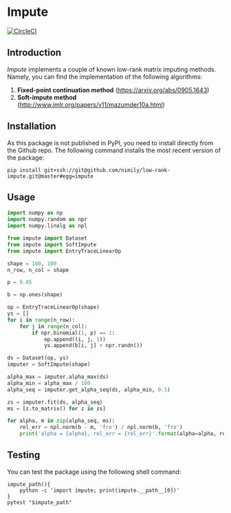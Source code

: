 # Impute
[![CircleCI](https://circleci.com/gh/nimily/impute.svg?style=svg)](https://circleci.com/gh/nimily/impute)

## Introduction
*Impute* implements a couple of known low-rank matrix imputing methods. Namely, you can
find the implementation of the following algorithms:
 1. **Fixed-point continuation method** (https://arxiv.org/abs/0905.1643)
 2. **Soft-impute method** (http://www.jmlr.org/papers/v11/mazumder10a.html)
 
 ## Installation
 As this package is not published in PyPI, you need to install directly from the Github
 repo. The following command installs the most recent version of the package:
 ```shell
pip install git+ssh://git@github.com/nimily/low-rank-impute.git@master#egg=impute
```  

## Usage
```python
import numpy as np
import numpy.random as npr
import numpy.linalg as npl

from impute import Dataset
from impute import SoftImpute
from impute import EntryTraceLinearOp

shape = 100, 100
n_row, n_col = shape

p = 0.05

b = np.ones(shape)

op = EntryTraceLinearOp(shape)
ys = []
for i in range(n_row):
    for j in range(n_col):
        if npr.binomial(1, p) == 1:
            op.append((i, j, 1))
            ys.append(b[i, j] + npr.randn())

ds = Dataset(op, ys)
imputer = SoftImpute(shape)

alpha_max = imputer.alpha_max(ds)
alpha_min = alpha_max / 100
alpha_seq = imputer.get_alpha_seq(ds, alpha_min, 0.5)

zs = imputer.fit(ds, alpha_seq)
ms = [z.to_matrix() for z in zs]

for alpha, m in zip(alpha_seq, ms):
    rel_err = npl.norm(b - m, 'fro') / npl.norm(b, 'fro')
    print('alpha = {alpha}, rel_err = {rel_err}'.format(alpha=alpha, rel_err=rel_err))
```

## Testing
You can test the package using the following shell command:
```shell
impute_path(){
    python -c 'import impute; print(impute.__path__[0])'
}
pytest "$impute_path"
```
